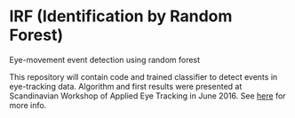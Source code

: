 # IRF (Identification by Random Forest)
Eye-movement event detection using random forest

This repository will contain code and trained classifier to detect events in eye-tracking data. 
Algorithm and first results were presented at Scandinavian Workshop of Applied Eye Tracking in June 2016.
See [here](https://www.researchgate.net/publication/305207388_Detection_of_oculomotor_events_using_random_forest?ev=prf_pub) for more info.
